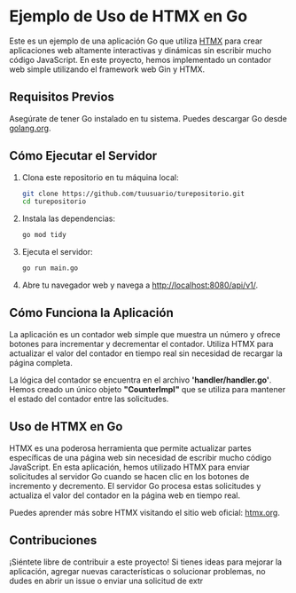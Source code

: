# Ejemplo de Uso de HTMX en Go

Este es un ejemplo de una aplicación Go que utiliza [HTMX](https://htmx.org/) para crear aplicaciones web altamente interactivas y dinámicas sin escribir mucho código JavaScript. En este proyecto, hemos implementado un contador web simple utilizando el framework web Gin y HTMX.

## Requisitos Previos

Asegúrate de tener Go instalado en tu sistema. Puedes descargar Go desde [golang.org](https://golang.org/dl/).

## Cómo Ejecutar el Servidor

1. Clona este repositorio en tu máquina local:

   ```bash
   git clone https://github.com/tuusuario/turepositorio.git
   cd turepositorio
2. Instala las dependencias:

    ```bash
   go mod tidy
    ```
3. Ejecuta el servidor:

    ```bash
    go run main.go
    ```
4. Abre tu navegador web y navega a [http://localhost:8080/api/v1/](http://localhost:8080/api/v1/).

## Cómo Funciona la Aplicación
La aplicación es un contador web simple que muestra un número y ofrece botones para incrementar y decrementar el contador. Utiliza HTMX para actualizar el valor del contador en tiempo real sin necesidad de recargar la página completa.

La lógica del contador se encuentra en el archivo __'handler/handler.go'__. Hemos creado un único objeto __"CounterImpl"__ que se utiliza para mantener el estado del contador entre las solicitudes.

## Uso de HTMX en Go
HTMX es una poderosa herramienta que permite actualizar partes específicas de una página web sin necesidad de escribir mucho código JavaScript. En esta aplicación, hemos utilizado HTMX para enviar solicitudes al servidor Go cuando se hacen clic en los botones de incremento y decremento. El servidor Go procesa estas solicitudes y actualiza el valor del contador en la página web en tiempo real.

Puedes aprender más sobre HTMX visitando el sitio web oficial: [htmx.org](https://htmx.org/).

## Contribuciones
¡Siéntete libre de contribuir a este proyecto! Si tienes ideas para mejorar la aplicación, agregar nuevas características o solucionar problemas, no dudes en abrir un issue o enviar una solicitud de extr